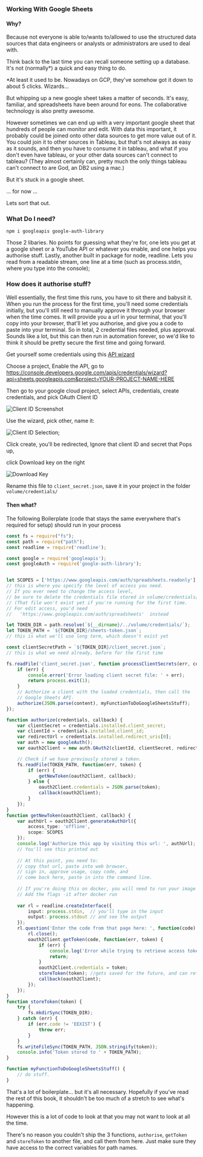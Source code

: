 ### Working With Google Sheets

#### Why?

Because not everyone is able to/wants to/allowed to
use the structured data sources that data engineers or analysts or administrators are used to deal with.

Think back to the last time you can recall someone setting up a database.
It's not (normally*) a quick and easy thing to do.

*At least it used to be. Nowadays on GCP, they've somehow got it down to about 5 clicks. Wizards...

But whipping up a new google sheet takes a matter of seconds.
It's easy, familiar, and spreadsheets have been around for eons.
The collaborative technology is also pretty awesome.

However sometimes we can end up with a very important google sheet that
hundreds of people can monitor and edit.
With data this important, it probably could be joined onto other data sources to get more value out of it.
You could join it to other sources in Tableau, but that's not always as easy as it sounds,
and then you have to consume it in tableau, and what if you don't even have tableau, or your other data sources can't connect to tableau?
(They almost certainly can, pretty much the only things tableau can't connect to are God, an DB2 using a mac.)

But it's stuck in a google sheet. 

... for now ...

Lets sort that out.

### What Do I need?

`npm i googleapis google-auth-library`

Those 2 libaries. No points for guessing what they're for, one lets you get at a google sheet or a YouTube API or whatever you enable,
and one helps you authorise stuff.
Lastly, another built in package for node, readline.
Lets you read from a readable stream, one line at a time (such as process.stdin, where you type into the console);

### How does it authorise stuff?

Well essentially, the first time this runs, you have to sit there and babysit it.
When you run the process for the first time, you'll need some credentials initially,
but you'll still need to manually approve it through your browser when the time comes.
It will provide you a url in your terminal, that you'll copy into your browser,
that'll let you authorise, and give you a code to paste into your terminal.
So in total, 2 credential files needed, plus approval.
Sounds like a lot, but this can then run in automation forever,
so we'd like to think it should be pretty secure the first time and going forward.

Get yourself some credentials using this [API wizard](https://console.developers.google.com/flows/enableapi?apiid=sheets.googleapis.com)

Choose a project, Enable the API, go to
https://console.developers.google.com/apis/credentials/wizard?api=sheets.googleapis.com&project=YOUR-PROJECT-NAME-HERE

Then go to your google cloud project, select APIs, credentials, create credentials, and pick OAuth Client ID

![Client ID Screenshot](./OAuth%20Client%20ID%20screenshot%20option.png)

Use the wizard, pick other, name it:

![Client ID Selection](./Client%20ID%20Selection.png);

Click create, you'll be redirected, Ignore that client ID and secret that Pops up,

click Download key on the right

![Download Key](./Download%20key.png)

Rename this file to `client_secret.json`, save it in your project in the folder `volume/credentials/`



#### Then what?
The following Boilerplate (code that stays the same everywhere that's required for setup) should run in your process


````typescript
const fs = require("fs");
const path = require("path");
const readline = require('readline');

const google = require('googleapis');
const googleAuth = require('google-auth-library');


let SCOPES = ['https://www.googleapis.com/auth/spreadsheets.readonly'];
// this is where you specify the level of access you need.
// If you ever need to change the access level,
// be sure to delete the credentials file stored in volume/credentials/credentials files.
// (That file won't exist yet if you're running for the first time.
// For edit access, you'd need
//   'https://www.googleapis.com/auth/spreadsheets'  instead

let TOKEN_DIR = path.resolve(`${__dirname}/../volume/credentials/`);
let TOKEN_PATH = `${TOKEN_DIR}/sheets-token.json`;
// this is what we'll use long term, which doesn't exist yet

const clientSecretPath = `${TOKEN_DIR}/client_secret.json`;
// this is what we need already, before for the first time

fs.readFile('client_secret.json', function processClientSecrets(err, content) {
    if (err) {
        console.error('Error loading client secret file: ' + err);
        return process.exit(1);
    }
    // Authorize a client with the loaded credentials, then call the
    // Google Sheets API.
    authorize(JSON.parse(content), myFunctionToDoGoogleSheetsStuff);
});

function authorize(credentials, callback) {
    var clientSecret = credentials.installed.client_secret;
    var clientId = credentials.installed.client_id;
    var redirectUrl = credentials.installed.redirect_uris[0];
    var auth = new googleAuth();
    var oauth2Client = new auth.OAuth2(clientId, clientSecret, redirectUrl);

    // Check if we have previously stored a token.
    fs.readFile(TOKEN_PATH, function(err, token) {
        if (err) {
            getNewToken(oauth2Client, callback);
        } else {
            oauth2Client.credentials = JSON.parse(token);
            callback(oauth2Client);
        }
    });
}
function getNewToken(oauth2Client, callback) {
    var authUrl = oauth2Client.generateAuthUrl({
        access_type: 'offline',
        scope: SCOPES
    });
    console.log('Authorize this app by visiting this url: ', authUrl); 
    // You'll see this printed out
    
    // At this point, you need to:
    // copy that url, paste into web browser,
    // sign in, approve usage, copy code, and
    // come back here, paste in into the command line.
    
    // If you're doing this on docker, you will need to run your image in interactive mode.
    // Add the flags -it after docker run
    
    var rl = readline.createInterface({
        input: process.stdin,  // you'll type in the input
        output: process.stdout // and see the output
    });
    rl.question('Enter the code from that page here: ', function(code) { // the code you enter will be passed here
        rl.close();
        oauth2Client.getToken(code, function(err, token) {
            if (err) {
                console.log('Error while trying to retrieve access token', err);
                return;
            }
            oauth2Client.credentials = token;
            storeToken(token); //gets saved for the future, and can refresh itself.
            callback(oauth2Client);
        });
    });
}
function storeToken(token) {
    try {
        fs.mkdirSync(TOKEN_DIR);
    } catch (err) {
        if (err.code != 'EEXIST') {
            throw err;
        }
    }
    fs.writeFileSync(TOKEN_PATH, JSON.stringify(token));
    console.info('Token stored to ' + TOKEN_PATH);
}

function myFunctionToDoGoogleSheetsStuff() {
    // do stuff.
}
````

That's a lot of boilerplate... but it's all necessary.
Hopefully if you've read the rest of this book,
it shouldn't be too much of a stretch to see what's happening.

However this is a lot of code to look at that you may not want to look at all the time.

There's no reason you couldn't ship the 3 functions, `authorise`, `getToken` and `storeToken` to another file, and call them from here.
Just make sure they have access to the correct variables for path names.